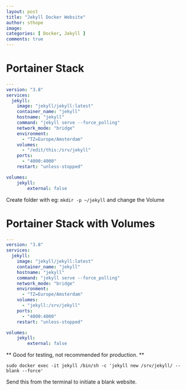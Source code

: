 ```yaml
---
layout: post
title: "Jekyll Docker Website"
author: sthope
image: 
categories: [ Docker, Jekyll ]
comments: true
---
```

# Portainer Stack

```yaml
---
version: "3.8"
services:
  jekyll:
    image: "jekyll/jekyll:latest"
    container_name: "jekyll"
    hostname: "jekyll"
    command: "jekyll serve --force_polling"
    network_mode: "bridge"
    environment:
      - "TZ=Europe/Amsterdam"
    volumes:
      - "/edit/this:/srv/jekyll"
    ports:
      - "4000:4000"
    restart: "unless-stopped"

volumes:
    jekyll:
        external: false
```
Create folder with eg: ```mkdir -p ~/jekyll``` and change the Volume
# Portainer Stack with Volumes
```yaml
---
version: "3.8"
services:
  jekyll:
    image: "jekyll/jekyll:latest"
    container_name: "jekyll"
    hostname: "jekyll"
    command: "jekyll serve --force_polling"
    network_mode: "bridge"
    environment:
      - "TZ=Europe/Amsterdam"
    volumes:
      - "jekyll:/srv/jekyll"
    ports:
      - "4000:4000"
    restart: "unless-stopped"

volumes:
    jekyll:
        external: false
```
** Good for testing, not recommended for production. **

```
sudo docker exec -it jekyll /bin/sh -c 'jekyll new /srv/jekyll/ --blank --force'
```
Send this from the terminal to initiate a blank website.
